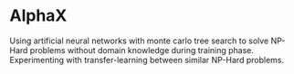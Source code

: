 # AlphaX
 
Using artificial neural networks with monte carlo tree search to solve NP-Hard problems without domain knowledge during training phase. Experimenting with transfer-learning between similar NP-Hard problems.
